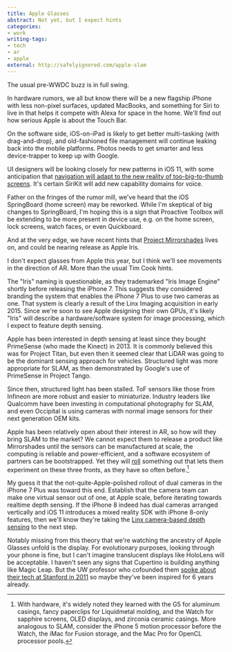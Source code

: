 ```yaml
---
title: Apple Glasses
abstract: Not yet, but I expect hints
categories:
- work
writing-tags:
- tech
- ar
- apple
external: http://safelyignored.com/apple-slam
---
```


The usual pre-WWDC buzz is in full swing.

In hardware rumors, we all but know there will be a new flagship iPhone with less non-pixel surfaces, updated MacBooks, and something for Siri to live in that helps it compete with Alexa for space in the home. We'll find out how serious Apple is about the Touch Bar.

On the software side, iOS-on-iPad is likely to get better multi-tasking (with drag-and-drop), and old-fashioned file management will continue leaking back into the mobile platforms. Photos needs to get smarter and less device-trapper to keep up with Google.

UI designers will be looking closely for new patterns in iOS 11, with some anticipation that [navigation will adapt to the new reality of too-big-to-thumb screens](https://medium.com/tall-west/lets-ditch-the-nav-bar-3692cb17cc67). It's certain SiriKit will add new capability domains for voice.

Father on the fringes of the rumor mill, we've heard that the iOS SpringBoard (home screen) may be reworked. While I'm skeptical of big changes to SpringBoard, I'm hoping this is a sign that Proactive Toolbox will be extending to be more present in device use, e.g. on the home screen, lock screens, watch faces, or even Quickboard.

And at the very edge, we have recent hints that [Project Mirrorshades](https://www.reddit.com/r/apple/comments/6ezhwm/iama_foxconn_insider_with_information_on_next_12/diel4xg/) lives on, and could be nearing release as Apple Iris.

I don't expect glasses from Apple this year, but I think we'll see movements in the direction of AR. More than the usual Tim Cook hints.

The "Iris" naming is questionable, as they trademarked "Iris Image Engine" shortly before releasing the iPhone 7. This suggests they considered branding the system that enables the iPhone 7 Plus to use two cameras as one. That system is clearly a result of the Linx Imaging acquisition in early 2015. Since we're soon to see Apple designing their own GPUs, it's likely "Iris" will describe a hardware/software system for image processing, which I expect to feature depth sensing.

Apple has been interested in depth sensing at least since they bought PrimeSense (who made the Kinect) in 2013. It is commonly believed this was for Project Titan, but even then it seemed clear that LiDAR was going to be the dominant sensing approach for vehicles. Structured light was more appropriate for SLAM, as then demonstrated by Google's use of PrimeSense in Project Tango.

Since then, structured light has been stalled. ToF sensors like those from Infineon are more robust and easier to miniaturize. Industry leaders like Qualcomm have been investing in computational photography for SLAM, and even Occipital is using cameras with normal image sensors for their next generation OEM kits.

Apple has been relatively open about their interest in AR, so how will they bring SLAM to the market? We cannot expect them to release a product like Mirrorshades until the sensors can be manufactured at scale, the computing is reliable and power-efficient, and a software ecosystem of partners can be bootstrapped. Yet they will [roll](http://www.macworld.com/article/1151235/macs/apple-rolls.html) something out that lets them experiment on these three fronts, as they have so often before.[^rolling]

[^rolling]: With hardware, it's widely noted they learned with the G5 for aluminum casings, fancy paperclips for Liquidmetal molding, and the Watch for sapphire screens, OLED displays, and zirconia ceramic casings. More analogous to SLAM, consider the iPhone 5 motion processor before the Watch, the iMac for Fusion storage, and the Mac Pro for OpenCL processor pools.

My guess it that the not-quite-Apple-polished rollout of dual cameras in the iPhone 7 Plus was toward this end. Establish that the camera team can make one virtual sensor out of one, at Apple scale, before iterating towards realtime depth sensing. If the iPhone 8 indeed has dual cameras arranged vertically and iOS 11 introduces a mixed reality SDK with iPhone 8-only features, then we'll know they're taking the [Linx camera-based depth sensing](https://www.scribd.com/doc/261875793/LinX-Imaging-Presentation#page=21) to the next step.

Notably missing from this theory that we're watching the ancestry of Apple Glasses unfold is the display. For evolutionary purposes, looking through your phone is fine, but I can't imagine translucent displays like HoloLens will be acceptable. I haven't seen any signs that Cupertino is building anything like Magic Leap. But the UW professor who cofounded them [spoke about their tech at Stanford in 2011](https://talks.stanford.edu/brian-schowengerdt-near-to-eye-volumetric-3d-displays-using-scanned-light/) so maybe they've been inspired for 6 years already.
